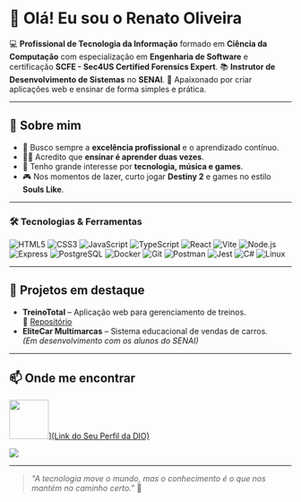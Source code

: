 # 👋 Olá! Eu sou o Renato Oliveira

💻 **Profissional de Tecnologia da Informação** formado em **Ciência da Computação** com especialização em **Engenharia de Software** e certificação **SCFE - Sec4US Certified Forensics Expert**.
📚 **Instrutor de Desenvolvimento de Sistemas** no **SENAI**.
🚀 Apaixonado por criar aplicações web e ensinar de forma simples e prática.

---

## 🌟 Sobre mim
- 🎯 Busco sempre a **excelência profissional** e o aprendizado contínuo.
- 👨‍🏫 Acredito que **ensinar é aprender duas vezes**.
- 🔭 Tenho grande interesse por **tecnologia, música e games**.
- 🎮 Nos momentos de lazer, curto jogar **Destiny 2** e games no estilo **Souls Like**.

---

### 🛠️ Tecnologias & Ferramentas
![HTML5](https://img.shields.io/badge/-HTML5-E34F26?logo=html5&logoColor=white&style=for-the-badge)
![CSS3](https://img.shields.io/badge/-CSS3-1572B6?logo=css3&logoColor=white&style=for-the-badge)
![JavaScript](https://img.shields.io/badge/-JavaScript-F7DF1E?logo=javascript&logoColor=black&style=for-the-badge)
![TypeScript](https://img.shields.io/badge/-TypeScript-3178C6?logo=typescript&logoColor=white&style=for-the-badge)
![React](https://img.shields.io/badge/-React-61DAFB?logo=react&logoColor=black&style=for-the-badge)
![Vite](https://img.shields.io/badge/-Vite-646CFF?logo=vite&logoColor=white&style=for-the-badge)
![Node.js](https://img.shields.io/badge/-Node.js-339933?logo=node.js&logoColor=white&style=for-the-badge)
![Express](https://img.shields.io/badge/-Express-000000?logo=express&logoColor=white&style=for-the-badge)
![PostgreSQL](https://img.shields.io/badge/-PostgreSQL-4169E1?logo=postgresql&logoColor=white&style=for-the-badge)
![Docker](https://img.shields.io/badge/-Docker-2496ED?logo=docker&logoColor=white&style=for-the-badge)
![Git](https://img.shields.io/badge/-Git-F05032?logo=git&logoColor=white&style=for-the-badge)
![Postman](https://img.shields.io/badge/-Postman-FF6C37?logo=postman&logoColor=white&style=for-the-badge)
![Jest](https://img.shields.io/badge/-Jest-C21325?logo=jest&logoColor=white&style=for-the-badge)
![C#](https://img.shields.io/badge/-C%23-239120?logo=c-sharp&logoColor=white&style=for-the-badge)
![Linux](https://img.shields.io/badge/-Linux-FCC624?logo=linux&logoColor=black&style=for-the-badge)

---

## 📌 Projetos em destaque
- **TreinoTotal** – Aplicação web para gerenciamento de treinos.  
  🔗 [Repositório](https://github.com/profRenatoOliveira1/TreinoTotal)  
- **EliteCar Multimarcas** – Sistema educacional de vendas de carros.  
  *(Em desenvolvimento com os alunos do SENAI)*

---

## 📫 Onde me encontrar
<img src="https://hermes.digitalinnovation.one/assets/diome/logo-full.svg" width="70">][(Link do Seu Perfil da DIO)](https://www.linkedin.com/in/renato-luis-de-oliveira-502832b7/)
<!-- - [LinkedIn]([https://www.linkedin.com/in/seu-linkedin](https://www.linkedin.com/in/renato-luis-de-oliveira-502832b7/)) -->
<a href="mailto:prof.renato.oliveira2023@gmail.com">
<img src="https://img.shields.io/badge/Gmail-D14836?style=for-the-badge&logo=gmail&logoColor=white"/>
</a>
<!-- - [GitHub](https://github.com/profRenatoOliveira1)
- E-mail: **prof.renato.oliveira2023@gmail.com** -->

---

> _"A tecnologia move o mundo, mas o conhecimento é o que nos mantém no caminho certo."_ 🚀

<!--
**profRenatoOliveira1/profRenatoOliveira1** is a ✨ _special_ ✨ repository because its `README.md` (this file) appears on your GitHub profile.

Here are some ideas to get you started:

- 🔭 I’m currently working on ...
- 🌱 I’m currently learning ...
- 👯 I’m looking to collaborate on ...
- 🤔 I’m looking for help with ...
- 💬 Ask me about ...
- 📫 How to reach me: ...
- 😄 Pronouns: ...
- ⚡ Fun fact: ...
-->
